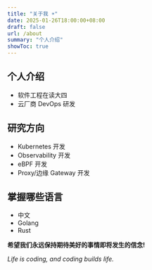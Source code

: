 ```yaml
---
title: "关于我 ☀️"
date: 2025-01-26T18:00:00+08:00
draft: false
url: /about
summary: "个人介绍"
showToc: true
---
```


## 个人介绍

* 软件工程在读大四
* 云厂商 DevOps 研发

## 研究方向

* Kubernetes 开发
* Observability 开发
* eBPF 开发
* Proxy/边缘 Gateway 开发

## 掌握哪些语言

* 中文
* Golang
* Rust

**希望我们永远保持期待美好的事情即将发生的信念!**

*Life is coding, and coding builds life.*